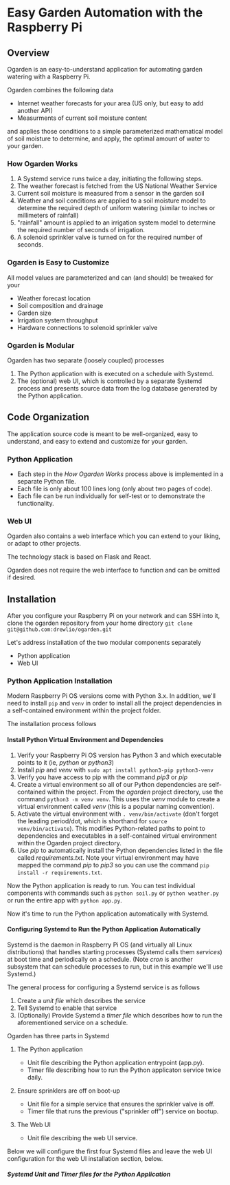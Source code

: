 # Easy Garden Automation with the Raspberry Pi

## Overview 
Ogarden is an easy-to-understand application for automating garden watering
with a Raspberry Pi.

Ogarden combines the following data
- Internet weather forecasts for your area (US only, but easy to add another
  API)
- Measurments of current soil moisture content

and applies those conditions to a simple parameterized mathematical model of
soil moisture to determine, and apply, the optimal amount of water to your
garden. 

### How Ogarden Works
1. A Systemd service runs twice a day, initiating the following steps.
2. The weather forecast is fetched from the US National Weather Service
3. Current soil moisture is measured from a sensor in the garden soil
4. Weather and soil conditions are applied to a soil moisture model to
determine the required depth of uniform watering (similar to inches or
millimeters of rainfall)
5. "rainfall" amount is applied to an irrigation system model to determine the
required number of seconds of irrigation.
6. A solenoid sprinkler valve is turned on for the required number of seconds. 

### Ogarden is Easy to Customize
All model values are parameterized and can (and should) be tweaked for your
- Weather forecast location
- Soil composition and drainage
- Garden size
- Irrigation system throughput
- Hardware connections to solenoid sprinkler valve

### Ogarden is Modular
Ogarden has two separate (loosely coupled) processes
1. The Python application with is executed on a schedule with Systemd.
2. The (optional) web UI, which is controlled by a separate Systemd process and
presents source data from the log database generated by the Python application.

## Code Organization
The application source code is meant to be well-organized, easy to understand,
and easy to extend and customize for your garden. 

### Python Application
- Each step in the *How Ogarden Works* process above is implemented in a
  separate Python file. 
- Each file is only about 100 lines long (only about two pages of code). 
- Each file can be run individually for self-test or to demonstrate the
  functionality.

### Web UI
Ogarden also contains a web interface which you can extend to your liking, or
adapt to other projects. 

The technology stack is based on Flask and React.

Ogarden does not require the web interface to function and can be omitted if
desired.

## Installation
After you configure your Raspberry Pi on your network and can SSH into it,
clone the ogarden repository from your home directory
`git clone git@github.com:drewlio/ogarden.git`

Let's address installation of the two modular components separately
- Python application
- Web UI

### Python Application Installation
Modern Raspberry Pi OS versions come with Python 3.x. In addition, we'll need
to install `pip` and `venv` in order to install all the project dependencies in
a self-contained environment within the project folder.

The installation process follows

#### Install Python Virtual Environment and Dependencies
1. Verify your Raspberry Pi OS version has Python 3 and which executable points
to it (ie, *python* or *python3*)
2. Install *pip* and *venv* with `sudo apt install python3-pip python3-venv`
3. Verify you have access to pip with the command *pip3* or *pip* 
4. Create a virtual environment so all of our Python dependencies are
self-contained within the project. From the *ogarden* project directory, use
the command `python3 -m venv venv`. This uses the *venv* module to create a
virtual environment called *venv* (this is a popular naming convention).
5. Activate the virtual environment with `. venv/bin/activate` (don't forget
the leading period/dot, which is shorthand for `source venv/bin/activate`).
This modifies Python-related paths to point to dependencies and executables in
a self-contained virtual environment within the Ogarden project directory. 
6. Use *pip* to automatically install the Python dependencies listed in the
file called *requirements.txt*. Note your virtual environment may have mapped
the command *pip* to *pip3* so you can use the command `pip install -r
requirements.txt`.

Now the Python application is ready to run. You can test individual components
with commands such as `python soil.py` or `python weather.py` or run the entire
app with `python app.py`.

Now it's time to run the Python application automatically with Systemd.

#### Configuring Systemd to Run the Python Application Automatically
Systemd is the daemon in Raspberry Pi OS (and virtually all Linux
distributions) that handles starting processes (Systemd calls them *services*)
at boot time and periodically on a schedule. (Note *cron* is another subsystem
that can schedule processes to run, but in this example we'll use Systemd.)

The general process for configuring a Systemd service is as follows
1. Create a *unit file* which describes the service
2. Tell Systemd to enable that service
3. (Optionally) Provide Systemd a *timer file* which describes how to run the
aforementioned service on a schedule.

Ogarden has three parts in Systemd
1. The Python application
    - Unit file describing the Python application entrypoint (app.py).
    - Timer file describing how to run the Python applicaton service twice daily.

2. Ensure sprinklers are off on boot-up
    - Unit file for a simple service that ensures the sprinkler valve is off.
    - Timer file that runs the previous ("sprinkler off") service on bootup.

3. The Web UI
    - Unit file describing the web UI service.

Below we will configure the first four Systemd files and leave the web UI
configuration for the web UI installation section, below.

##### Systemd Unit and Timer files for the Python Application



